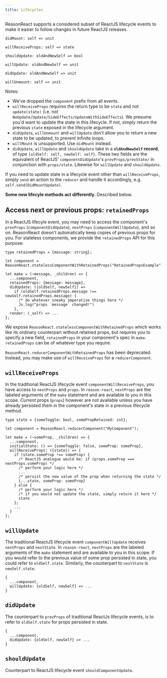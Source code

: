 ```yaml
---
title: Lifecycles
---
```


ReasonReact supports a considered subset of ReactJS lifecycle events to make it easier to follow changes in future ReactJS releases.

```reason
didMount: self => unit

willReceiveProps: self => state

shouldUpdate: oldAndNewSelf => bool

willUpdate: oldAndNewSelf => unit

didUpdate: oldAndNewSelf => unit

willUnmount: self => unit
```

Notes:

- We've dropped the `component` prefix from all events.
- `willReceiveProps` requires the return type to be `state` and not `update(state)` (i.e. not `NoUpdate/Update/SideEffects/UpdateWithSideEffects`). We presume you'd want to update the state in this lifecycle. If not, simply return the previous `state` exposed in the lifecycle argument.
- `didUpdate`, `willUnmount` and `willUpdate` don't allow you to return a new state to be updated, to prevent infinite loops.
- `willMount` is unsupported. Use `didMount` instead.
- `didUpdate`, `willUpdate` and `shouldUpdate` take in a **`oldAndNewSelf` record**, of type `{oldSelf: self, newSelf: self}`. These two fields are the equivalent of ReactJS' `componentDidUpdate`'s `prevProps/prevState/` in conjunction with `props/state`. Likewise for `willUpdate` and `shouldUpdate`.

If you need to update state in a lifecycle event other than `willReceiveProps`, simply `send` an action to the `reducer` and handle it accordingly, e.g. `self.send(DidMountUpdate)`.

**Some new lifecyle methods act differently**. Described below.

## Access next or previous props: `retainedProps`

In a ReactJS lifecyle event, you may need to access the component's `prevProps` (`componentDidUpdate`), `nextProps` (`componentWillUpdate`), and so on. ReasonReact doesn't automatically keep copies of previous props for you. For stateless components, we provide the `retainedProps` API for this purpose:

```reason
type retainedProps = {message: string};

let component = ReasonReact.statelessComponentWithRetainedProps("RetainedPropsExample");

let make = (~message, _children) => {
  ...component,
  retainedProps: {message: message},
  didUpdate: ({oldSelf, newSelf}) =>
    if (oldSelf.retainedProps.message !== newSelf.retainedProps.message) {
      /* do whatever sneaky imperative things here */
      Js.log("props `message` changed!")
    },
  render: (_self) => ...
};
```

We expose `ReasonReact.statelessComponentWithRetainedProps` which works like its ordinary counterpart without retained props, but requires you to specify a new field, `retainedProps` in your component's spec in `make`. `retainedProps` can be of whatever type you require.

`ReasonReact.reducerComponentWithRetainedProps` has been deprecated. Instead, you may make use of `willReceiveProps` for a `reducerComponent`.

## `willReceiveProps`

In the traditional ReactJS lifecycle event `componentWillReceiveProps`, you have access to `nextProps` and `props`. In `reason-react`, `nextProps` are the labeled arguments of the `make` statement and are available to you in this scope. _Current_ props (`props`) however are not available unless you have already persisted them in the component's state in a previous lifecycle method.

```reason
type state = {someToggle: bool, somePropRetained: int};

let component = ReasonReact.reducerComponent("MyComponent");

let make = (~someProp, _children) => {
  ...component,
  initialState: () => {someToggle: false, someProp: someProp},
  willReceiveProps: ({state}) => {
    if (state.someProp !== someProp) {
      /* ReactJS analogue would be: if (props.someProp === nextProps.someProp) */
      /* perform your logic here */
      ...
      /* persist the new value of the prop when returning the state */
      {...state, someProp: someProp}
    } else {
      /* perform your logic here */
      /* if you would not update the state, simply return it here */
      state
    };
    ...
  }
};
```

## `willUpdate`

The traditional ReactJS lifecycle event `componentWillUpdate` receives `nextProps` and `nextState`. In `reason-react`, `nextProps` are the labeled arguments of the `make` statement and are available to you in this scope. If you would refer to the previous value of some prop persisted in state, you could refer to `oldSelf.state`. Similarly, the counterpart to `nextState` is `newSelf.state`.

```reason
{
  ...component,
  willUpdate: {oldSelf, newSelf} => ...
}
```

## `didUpdate`

The counterpart to `prevProps` of traditional ReactJs lifecycle events, is to refer to `oldSelf.state` for props persisted in state.
```reason
{
  ...component,
  didUpdate: {oldSelf, newSelf} => ...
}
```

## `shouldUpdate`

Counterpart to ReactJS lifecycle event `shouldComponentUpdate`.